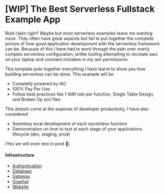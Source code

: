 # [WIP] The Best Serverless Fullstack Example App

Bold claim right? Maybe but most serverless examples leave me wanting more. They often have great aspects but fail to put together the complete picture of how good application development with the serverless framework can be. Because of this I have had to work through the pain over overly complex serverless configuration, brittle tooling attempting to recreate aws on your laptop and constant mistakes in my iam permissions.

This template puts together everything I have learnt to show you how building serverless can be done. This example will be

* Completly powered by IAC
* 100% Pay Per Use
* Follow best practices like 1 IAM role per function, Single Table Design, and Broken Up yml files

This doesnt come at the expense of developer productivity, I have also considered

* Seemless local development of each serverless function
* Demonstration on how to test at each stage of your applications lifesycle (dev, staging, prod)

(Yes we will even test in prod 🦄)


#### Infrastructure

* [Authentication](infrastructure/authentication/README.md)
* [Database](infrastructure/database/README.md)
* [Gateway](infrastructure/gateway/README.md)
* [Graphql](infrastructure/graphql/README.md)
* [Website](infrastructure/website/README.md)
